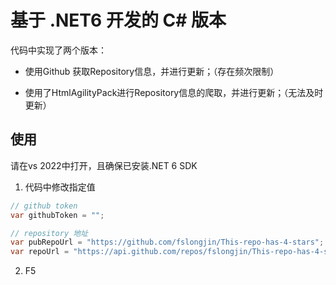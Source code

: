 # 基于 .NET6  开发的 C# 版本

代码中实现了两个版本：

- 使用Github 获取Repository信息，并进行更新；（存在频次限制）

- 使用了HtmlAgilityPack进行Repository信息的爬取，并进行更新；（无法及时更新）



## 使用

请在vs 2022中打开，且确保已安装.NET 6 SDK

1. 代码中修改指定值

```C#
// github token
var githubToken = "";

// repository 地址
var pubRepoUrl = "https://github.com/fslongjin/This-repo-has-4-stars";
var repoUrl = "https://api.github.com/repos/fslongjin/This-repo-has-4-stars";
```

2.  F5
